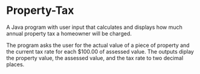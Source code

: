 # Property-Tax
A Java program with user input that calculates and displays how much annual property tax a homeowner will be charged.

The program asks the user for the actual value of a piece of property and the current tax rate for each $100.00 of assessed value. The outputs diplay the property value, the assessed value, and the tax rate to two decimal places.
